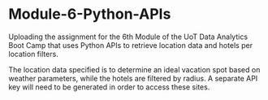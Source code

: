 # Module-6-Python-APIs
Uploading the assignment for the 6th Module of the UoT Data Analytics Boot Camp that uses Python APIs to retrieve location data and hotels per location filters.

The location data specified is to determine an ideal vacation spot based on weather parameters, while the hotels are filtered by radius. A separate API key will need to be generated in order to access these sites.